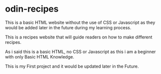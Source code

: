 # odin-recipes

This is a basic HTML website without the use of CSS or Javascript as they would be added later in the future during my learning process.

This  is a recipes website that will guide readers on how to make different recipes.

As i said this is a basic HTML, no CSS or Javascript as this i am a beginner with only Basic HTML Knowledge.

This is my First project and it would be updated later in the Future.
